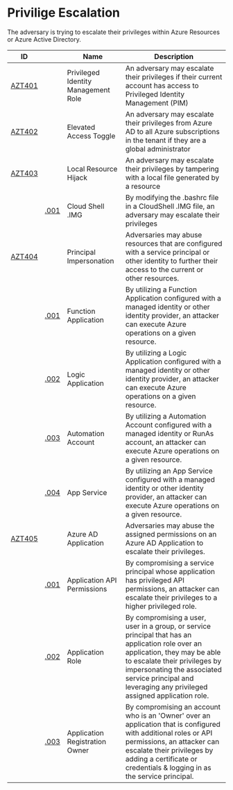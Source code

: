 # Privilige Escalation

The adversary is trying to escalate their privileges within Azure Resources or Azure Active Directory.

|ID                        |                    |Name                               |Description                                                                                                                         |
|--------------------------|--------------------------|-----------------------------------|------------------------------------------------------------------------------------------------------------------------------------|
|[AZT401](AZT401/AZT401.md)|                          |Privileged Identity Management Role|An adversary may escalate their privileges if their current account has access to Privileged Identity Management (PIM)              |
|[AZT402](AZT402/AZT402.md)|                          |Elevated Access Toggle             |An adversary may escalate their privileges from Azure AD to all Azure subscriptions in the tenant if they are a global administrator|
|[AZT403](AZT403/AZT403-1.md)|                        |Local Resource Hijack            |An adversary may escalate their privileges by tampering with a local file generated by a resource                                   |
|                          |[.001](AZT403/AZT403-1.md)|Cloud Shell .IMG                   |By modifying the .bashrc file in a CloudShell .IMG file, an adversary may escalate their privileges                                 |
|[AZT404](AZT404/AZT404.md)|                          |Principal Impersonation            |Adversaries may abuse resources that are configured with a service principal or other identity to further their access to the current or other resources.                                 |
|                          |[.001](AZT404/AZT404-1.md)|Function Application               |By utilizing a Function Application configured with a managed identity or other identity provider, an attacker can execute Azure operations on a given resource.                                 |
|                          |[.002](AZT404/AZT404-2.md)|Logic Application                  |By utilizing a Logic Application configured with a managed identity or other identity provider, an attacker can execute Azure operations on a given resource.                               |
|                          |[.003](AZT404/AZT404-3.md)|Automation Account                 |By utilizing a Automation Account configured with a managed identity or RunAs account, an attacker can execute Azure operations on a given resource.                               |
|                          |[.004](AZT404/AZT404-4.md)|App Service                        |By utilizing an App Service configured with a managed identity or other identity provider, an attacker can execute Azure operations on a given resource.                              |
|[AZT405](AZT405/AZT405.md)|                          |Azure AD Application               |Adversaries may abuse the assigned permissions on an Azure AD Application to escalate their privileges. |
|                          |[.001](AZT405/AZT405-1.md)|Application API Permissions        |By compromising a service principal whose application has privileged API permissions, an attacker can escalate their privileges to a higher privileged role.    |
|                          |[.002](AZT405/AZT405-2.md)|Application Role                   |By compromising a user, user in a group, or service principal that has an application role over an application, they may be able to escalate their privileges by impersonating the associated service principal and leveraging any privileged assigned application role.
|                          |[.003](AZT405/AZT405-3.md)|Application Registration Owner     |By compromising an account who is an 'Owner' over an application that is configured with additional roles or API permissions, an attacker can escalate their privileges by adding a certificate or credentials & logging in as the service principal.  |  
  